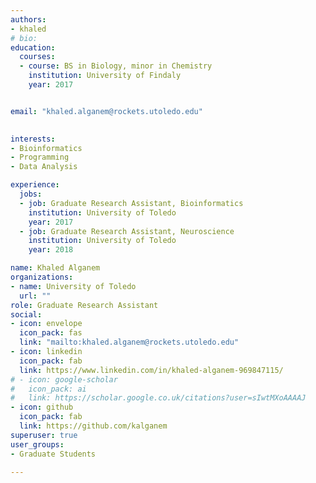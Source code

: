 ```yaml
---
authors:
- khaled
# bio: 
education:
  courses:
  - course: BS in Biology, minor in Chemistry
    institution: University of Findaly
    year: 2017


email: "khaled.alganem@rockets.utoledo.edu"

  
interests:
- Bioinformatics
- Programming
- Data Analysis

experience:
  jobs:
  - job: Graduate Research Assistant, Bioinformatics
    institution: University of Toledo
    year: 2017
  - job: Graduate Research Assistant, Neuroscience
    institution: University of Toledo
    year: 2018

name: Khaled Alganem
organizations:
- name: University of Toledo
  url: ""
role: Graduate Research Assistant
social:
- icon: envelope
  icon_pack: fas
  link: "mailto:khaled.alganem@rockets.utoledo.edu"
- icon: linkedin
  icon_pack: fab
  link: https://www.linkedin.com/in/khaled-alganem-969847115/
# - icon: google-scholar
#   icon_pack: ai
#   link: https://scholar.google.co.uk/citations?user=sIwtMXoAAAAJ
- icon: github
  icon_pack: fab
  link: https://github.com/kalganem
superuser: true
user_groups:
- Graduate Students

---
```


